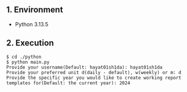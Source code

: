 ## 1. Environment

- Python 3.13.5

## 2. Execution

```command
$ cd ./python
$ python main.py 
Provide your username(Default: hayat01sh1da): hayat01sh1da
Provide your preferred unit d(daily - default), w(weekly) or m: d
Provide the specific year you would like to create working report templates for(Default: the current year): 2024
```
